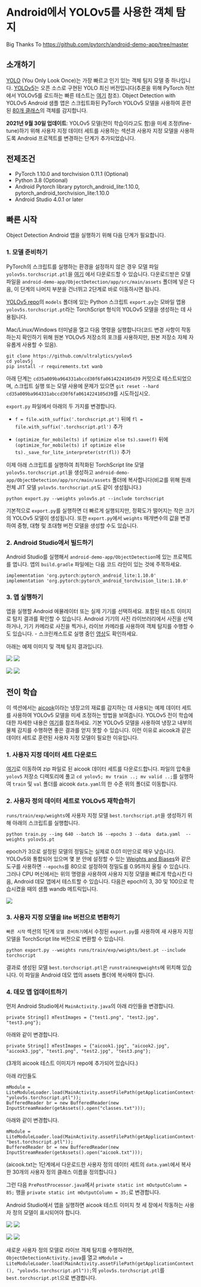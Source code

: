 # Android에서 YOLOv5를 사용한 객체 탐지
Big Thanks To https://github.com/pytorch/android-demo-app/tree/master
## 소개하기

[YOLO](https://pjreddie.com/darknet/yolo/) (You Only Look Once)는 가장 빠르고 인기 있는 객체 팀지 모델 중 하나입니다. [YOLOv5](https://github.com/ultralytics/yolov5)는 오픈 소스로 구현된 YOLO 최신 버전입니다(추론을 위해 PyTorch 허브에서 YOLOv5를 로드하는 빠른 테스트는 [여기](https://pytorch.org/hub/ultralytics_yolov5/#load-from-pytorch-hub) 참조). Object Detection with YOLOv5 Android 샘플 앱은 스크립트화된 PyTorch YOLOv5 모델을 사용하여 훈련된 [80개 클래스](https://github.com/ultralytics/yolov5/blob/master/data/coco.yaml)의 객체를 감지합니다.

**2021년 9월 30일 업데이트**: YOLOv5 모델(전이 학습이라고도 함)을 미세 조정(fine-tune)하기 위해 사용자 지정 데이터 세트를 사용하는 섹션과 사용자 지정 모델을 사용하도록 Android 프로젝트를 변경하는 단계가 추가되었습니다.

## 전제조건

* PyTorch 1.10.0 and torchvision 0.11.1 (Optional)
* Python 3.8 (Optional)
* Android Pytorch library pytorch_android_lite:1.10.0, pytorch_android_torchvision_lite:1.10.0
* Android Studio 4.0.1 or later

## 빠른 시작

Object Detection Android 앱을 실행하기 위해 다음 단계가 필요합니다.

### 1. 모델 준비하기

PyTorch의 스크립트를 실행하는 환경을 설정하지 않은 경우 모델 파일 `yolov5s.torchscript.ptl`을 [여기](https://pytorch-mobile-demo-apps.s3.us-east-2.amazonaws.com/yolov5s.torchscript.ptl) 에서 다운로드할 수 있습니다. 다운로드받은 모델 파일을 `android-demo-app/ObjectDetection/app/src/main/assets` 폴더에 넣은 다음, 이 단계의 나머지 부분을 건너뛰고 2단계로 바로 이동하시면 됩니다.

[YOLOv5 repo](https://github.com/ultralytics/yolov5)의 `models` 폴더에 있는 Python 스크립트 `export.py`는 모바일 앱용 `yolov5s.torchscript.pt`라는 TorchScript 형식의 YOLOv5 모델을 생성하는 데 사용됩니다.

Mac/Linux/Windows 터미널을 열고 다음 명령을 실행합니다(코드 변경 사항이 작동하는지 확인하기 위해 원본 YOLOv5 저장소의 포크를 사용하지만, 원본 저장소 자체 자유롭게 사용할 수 있음).

```
git clone https://github.com/ultralytics/yolov5
cd yolov5j
pip install -r requirements.txt wanb
```

아래 단계는 `cd35a009ba964331abccd30f6fa0614224105d39` 커밋으로 테스트되었으며, 스크립트 실행 또는 모델 사용에 문제가 있으면 `git reset --hard cd35a009ba964331abccd30f6fa0614224105d39`를 시도하십시오.

`export.py` 파일에서 아래의 두 가지를 변경합니다.

* `f = file.with_suffix('.torchscript.pt')` 뒤에 `fl = file.with_suffix('.torchscript.ptl')` 추가

* `(optimize_for_mobile(ts) if optimize else ts).save(f)` 뒤에 `(optimize_for_mobile(ts) if optimize else ts)._save_for_lite_interpreter(str(fl))` 추가

이제 아래 스크립트를 실행하여 최적화된 TorchScript lite 모델 `yolov5s.torchscript.ptl`을 생성하고 `android-demo-app/ObjectDetection/app/src/main/assets` 폴더에 복사합니다(비교를 위해 원래 전체 JIT 모델 `yolov5s.torchscript.pt`도 같이 생성됩니다.)

```
python export.py --weights yolov5s.pt --include torchscript
```

기본적으로 `export.py`를 실행하면 더 빠르게 실행되지만, 정확도가 떨어지는 작은 크기의 YOLOv5 모델이 생성됩니다. 또한 `export.py`에서 `weights` 매개변수의 값을 변경하여 중형, 대형 및 초대형 버전 모델을 생성할 수도 있습니다.

### 2. Android Studio에서 빌드하기

Android Studio를 실행해서 `android-demo-app/ObjectDetection`에 있는 프로젝트를 엽니다. 앱의 `build.gradle` 파일에는 다음 코드 라인이 있는 것에 주목하세요.

```
implementation 'org.pytorch:pytorch_android_lite:1.10.0'
implementation 'org.pytorch:pytorch_android_torchvision_lite:1.10.0'
```

### 3. 앱 실행하기

앱을 실행할 Android 에뮬레이터 또는 실제 기기를 선택하세요. 포함된 테스트 이미지로 탐지 결과를 확인할 수 있습니다. Android 기기의 사진 라이브러리에서 사진을 선택하거나, 기기 카메라로 사진을 찍거나, 라이브 카메라를 사용하여 객체 탐지를 수행할 수도 있습니다. - 스크린캐스트로 실행 중인 [영상](https://drive.google.com/file/d/1-5AoRONUqZPZByM-fy0m7r8Ct11OnlIT/view)도 확인하세요.

아래는 예제 이미지 및 객체 탐지 결과입니다.

![](screenshot1.png)
![](screenshot2.png)

![](screenshot3.png)
![](screenshot4.png)

## 전이 학습

이 섹션에서는 [aicook](https://universe.roboflow.com/karel-cornelis-q2qqg/aicook-lcv4d/4)이라는 냉장고의 재료를 감지하는 데 사용되는 예제 데이터 세트를 사용하여 YOLOv5 모델을 미세 조정하는 방법을 보여줍니다. YOLOv5 전이 학습에 대한 자세한 내용은 [여기](https:github.comultralyticsyolov5issues1314)를 참조하세요. 기본 YOLOv5 모델을 사용하여 냉장고 내부의 물체 감지를 수행하면 좋은 결과를 얻지 못할 수 있습니다. 이런 이유로 aicook과 같은 데이터 세트로 훈련된 사용자 지정 모델이 필요한 이유입니다.

### 1. 사용자 지정 데이터 세트 다운로드

[여기](https://universe.roboflow.com/karel-cornelis-q2qqg/aicook-lcv4d/4)로 이동하여 zip 파일로 된 aicook 데이터 세트를 다운로드합니다. 파일의 압축을 `yolov5` 저장소 디렉토리에 풀고 `cd yolov5; mv train ..; mv valid ..;`를 실행하여 `train` 및 `val` 폴더를 aicook `data.yaml`의 한 수준 위의 폴더로 이동합니다.

### 2. 사용자 정의 데이터 세트로 YOLOv5 재학습하기

`runs/train/exp/weights`에 사용자 지정 모델 `best.torchscript.pt`을 생성하기 위해 아래의 스크립트를 실행합니다.

```
python train.py --img 640 --batch 16 --epochs 3 --data  data.yaml  --weights yolov5s.pt
```

epoch가 3으로 설정된 모델의 정밀도는 실제로 0.01 미만으로 매우 낮습니다. YOLOv5와 통합되어 있으며 몇 분 안에 설정할 수 있는 [Weights and Biases](https://wandb.ai)와 같은 도구를 사용하면 `--epochs`를 80으로 설정하여 정밀도를 0.95까지 올릴 수 있습니다. 그러나 CPU 머신에서는 위의 명령을 사용하여 사용자 지정 모델을 빠르게 학습시킨 다음, Android 데모 앱에서 테스트할 수 있습니다. 다음은 epoch이 3, 30 및 100으로 학습시켰을 때의 샘플 wandb 메트릭입니다.

![](metrics.png)

### 3. 사용자 지정 모델을 lite 버전으로 변환하기

`빠른 시작` 섹션의 1단계 `모델 준비하기`에서 수정된 `export.py`를 사용하여 새 사용자 지정 모델을 TorchScript lite 버전으로 변환할 수 있습니다.

```
python export.py --weights runs/train/exp/weights/best.pt --include torchscript
```

결과로 생성된 모델 `best.torchscript.ptl`은 `runstrainexpweights`에 위치해 있습니다. 이 파일을 Android 데모 앱의 assets 폴더에 복사해야 합니다.

### 4. 데모 앱 업데이트하기

먼저 Android Studio에서 `MainActivity.java`의 아래 라인들을 변경합니다.

```
private String[] mTestImages = {"test1.png", "test2.jpg", "test3.png"};
```
아래와 같이 변경합니다.
```
private String[] mTestImages = {"aicook1.jpg", "aicook2.jpg", "aicook3.jpg", "test1.png", "test2.jpg", "test3.png"};
```
(3개의 aicook 테스트 이미지가 repo에 추가되어 있습니다.)

아래 라인들도
```
mModule = LiteModuleLoader.load(MainActivity.assetFilePath(getApplicationContext(), "yolov5s.torchscript.ptl"));
BufferedReader br = new BufferedReader(new InputStreamReader(getAssets().open("classes.txt")));
```
아래와 같이 변경합니다.
```
mModule = LiteModuleLoader.load(MainActivity.assetFilePath(getApplicationContext(), "best.torchscript.ptl"));
BufferedReader br = new BufferedReader(new InputStreamReader(getAssets().open("aicook.txt")));
```
(aicook.txt는 1단계에서 다운로드한 사용자 정의 데이터 세트의 `data.yaml`에서 복사한 30개의 사용자 정의 클래스 이름을 정의합니다.)

그런 다음 `PrePostProcessor.java`에서 `private static int mOutputColumn = 85;` 행을 `private static int mOutputColumn = 35;`로 변경합니다.

Android Studio에서 앱을 실행하면 aicook 테스트 이미지 첫 세 장에서 작동하는 사용자 정의 모델이 표시되어야 합니다.

![](aicook1.png)
![](aicook2.png)

![](aicook3.png)
![](aicook4.png)

새로운 사용자 정의 모델로 라이브 객체 탐지를 수행하려면, `ObjectDetectionActivity.java`를 열고 `mModule = LiteModuleLoader.load(MainActivity.assetFilePath(getApplicationContext(), "yolov5s.torchscript.ptl"));`의 `yolov5s.torchscript.ptl`를 `best.torchscript.ptl`으로 변경합니다.
